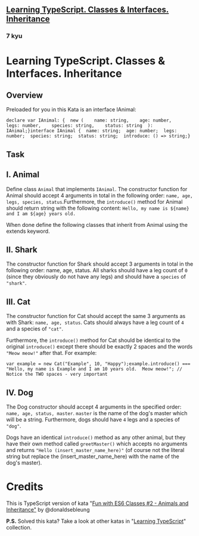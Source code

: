 <h2><a href=https://www.codewars.com/kata/59138d93eefeaecdbe000031/train/typescript target="_blank">Learning TypeScript. Classes & Interfaces. Inheritance</a></h2><h3>7 kyu</h3><h1 id="learning-typescript-classes--interfaces-inheritance">Learning TypeScript. Classes &amp; Interfaces. Inheritance</h1><h2 id="overview">Overview</h2><p>Preloaded for you in this Kata is an interface IAnimal:</p><pre><code class="language-typescript"><span class="cm-keyword">declare</span> <span class="cm-keyword">var</span> <span class="cm-def">IAnimal</span>: {  <span class="cm-property">new</span> (    <span class="cm-def">name</span>: <span class="cm-type">string</span>,    <span class="cm-def">age</span>: <span class="cm-type">number</span>,    <span class="cm-def">legs</span>: <span class="cm-type">number</span>,    <span class="cm-def">species</span>: <span class="cm-type">string</span>,    <span class="cm-def">status</span>: <span class="cm-type">string</span>  ): <span class="cm-type">IAnimal</span>;}<span class="cm-keyword">interface</span> <span class="cm-def">IAnimal</span> {  <span class="cm-property">name</span>: <span class="cm-type">string</span>;  <span class="cm-property">age</span>: <span class="cm-type">number</span>;  <span class="cm-property">legs</span>: <span class="cm-type">number</span>;  <span class="cm-property">species</span>: <span class="cm-type">string</span>;  <span class="cm-property">status</span>: <span class="cm-type">string</span>;  <span class="cm-property">introduce</span>: () <span class="cm-operator">=&gt;</span> <span class="cm-type">string</span>;}</code></pre><h2 id="task">Task</h2><h2 id="i-animal">I. Animal</h2><p>Define class <code>Animal</code> that implements <code>IAnimal</code>. The constructor function for Animal should accept 4 arguments in total in the following order: <code>name, age, legs, species, status</code>.Furthermore, the <code>introduce()</code> method for Animal should return string with the following content: <code>Hello, my name is ${name} and I am ${age} years old.</code></p><p>When done define the following classes that inherit from Animal using the extends keyword.</p><h2 id="ii-shark">II. Shark</h2><p>The constructor function for Shark should accept 3 arguments in total in the following order: name, age, status. All sharks should have a leg count of <code>0</code> (since they obviously do not have any legs) and should have a <code>species</code> of <code>"shark"</code>.</p><h2 id="iii-cat">III. Cat</h2><p>The constructor function for Cat should accept the same 3 arguments as with Shark: <code>name, age, status</code>. Cats should always have a leg count of <code>4</code> and a species of <code>"cat"</code>.</p><p>Furthermore, the <code>introduce()</code> method for Cat should be identical to the original <code>introduce()</code> except there should be exactly 2 spaces and the words <code>"Meow meow!"</code> after that. For example:</p><pre><code class="language-typescript"><span class="cm-keyword">var</span> <span class="cm-def">example</span> <span class="cm-operator">=</span> <span class="cm-keyword">new</span> <span class="cm-variable">Cat</span>(<span class="cm-string">"Example"</span>, <span class="cm-number">10</span>, <span class="cm-string">"Happy"</span>);<span class="cm-variable">example</span>.<span class="cm-property">introduce</span>() <span class="cm-operator">===</span> <span class="cm-string">"Hello, my name is Example and I am 10 years old.  Meow meow!"</span>; <span class="cm-comment">// Notice the TWO spaces - very important</span></code></pre><h2 id="iv-dog">IV. Dog</h2><p>The Dog constructor should accept 4 arguments in the specified order: <code>name, age, status, master</code>. <code>master</code> is the name of the dog's master which will be a string. Furthermore, dogs should have <code>4</code> legs and a species of <code>"dog"</code>.</p><p>Dogs have an identical <code>introduce()</code> method as any other animal, but they have their own method called <code>greetMaster()</code> which accepts no arguments and returns <code>"Hello (insert_master_name_here)"</code> (of course not the literal string but replace the (insert_master_name_here) with the name of the dog's master).</p><h1 id="credits">Credits</h1><p>This is TypeScript version of kata "<a href="https://www.codewars.com/kata/fun-with-es6-classes-number-2-animals-and-inheritance/javascript" data-turbolinks="false" target="_blank">Fun with ES6 Classes #2 - Animals and Inheritance"</a> by @donaldsebleung</p><p><strong>P.S.</strong> Solved this kata? Take a look at other katas in "<a href="https://www.codewars.com/collections/learning-typescript" data-turbolinks="false" target="_blank">Learning TypeScript</a>" collection.</p>